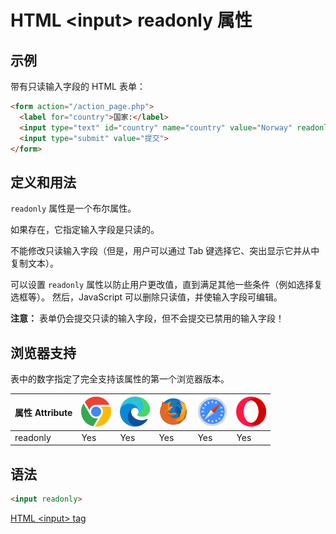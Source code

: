 HTML \<input> readonly 属性
===

## 示例

带有只读输入字段的 HTML 表单：

```html idoc:preview:iframe
<form action="/action_page.php">
  <label for="country">国家:</label>
  <input type="text" id="country" name="country" value="Norway" readonly><br><br>
  <input type="submit" value="提交">
</form>
```

## 定义和用法

`readonly` 属性是一个布尔属性。

如果存在，它指定输入字段是只读的。

不能修改只读输入字段（但是，用户可以通过 Tab 键选择它、突出显示它并从中复制文本）。

可以设置 `readonly` 属性以防止用户更改值，直到满足其他一些条件（例如选择复选框等）。 然后，JavaScript 可以删除只读值，并使输入字段可编辑。

**注意：** 表单仍会提交只读的输入字段，但不会提交已禁用的输入字段！

## 浏览器支持

表中的数字指定了完全支持该属性的第一个浏览器版本。

| 属性 Attribute | ![chrome][1] | ![edge][2] | ![firefox][3] | ![safari][4] | ![opera][5] |
| --- | --- | --- | --- | --- | --- |
| readonly  | Yes | Yes | Yes | Yes | Yes |
<!--rehype:style=width: 100%; display: inline-table;-->

## 语法

```html
<input readonly>
```

[HTML \<input> tag](./input.md "HTML input 标签参考")

[1]: ../assets/chrome.svg
[2]: ../assets/edge.svg
[3]: ../assets/firefox.svg
[4]: ../assets/safari.svg
[5]: ../assets/opera.svg